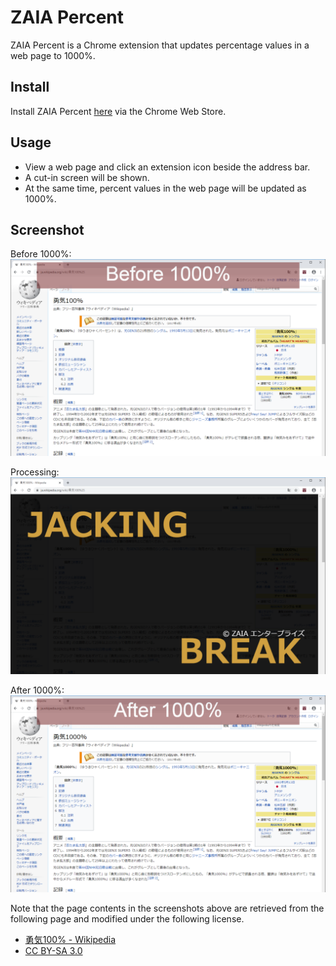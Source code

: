 # ZAIA Percent
ZAIA Percent is a Chrome extension that updates percentage values in a web page to 1000%.

## Install
Install ZAIA Percent [here](https://chrome.google.com/webstore/detail/zaia-percent/ghihnikgdbdjncpdgifpoenmbobdpnhm) via the Chrome Web Store.

## Usage
- View a web page and click an extension icon beside the address bar.
- A cut-in screen will be shown.
- At the same time, percent values in the web page will be updated as 1000%.

## Screenshot

Before 1000%:
![Before 1000%](/image/Screenshot01.png)

Processing:
![Processing](/image/Screenshot02.png)

After 1000%:
![After 1000%](/image/Screenshot03.png)

Note that the page contents in the screenshots above are retrieved from the following page and modified under the following license.
- [勇気100% - Wikipedia](https://ja.wikipedia.org/wiki/%E5%8B%87%E6%B0%97100%25)
- [CC BY-SA 3.0](https://ja.wikipedia.org/wiki/Wikipedia:Text_of_Creative_Commons_Attribution-ShareAlike_3.0_Unported_License)


